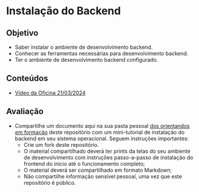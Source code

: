 # Instalação do Backend

## Objetivo
* Saber instalar o ambiente de desenvolvimento backend.
* Conhecer as ferramentas necessárias para desenvolvimento backend.
* Ter o ambiente de desenvolvimento backend configurado.

## Conteúdos
* [Vídeo da Oficina 21/03/2024](https://drive.google.com/file/d/1__ysJpIrdBiTLqq7ATmn7xsbmDCWv5tj/view?usp=sharing)

## Avaliação
* Compartilhe um documento aqui na sua pasta pessoal [dos orientandos em formação](/em_formacao/) deste repositório com um mini-tutorial de instalação do backend em seu sistema operacional. Seguem instruções importantes:
   * Crie um fork deste repositório. 
   * O material compartilhado deverá ter prints da telas do seu ambiente de desenvolvimento com instruções passo-a-passo de instalação do frontend do início até o funcionamento completo;
    * O material deverá ser compartilhado em formato Markdown;
    * Não compartilhe informação sensível pessoal, uma vez que este repositório é público.
